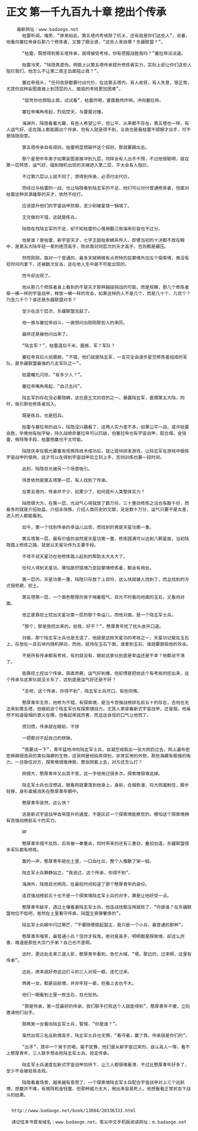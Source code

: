 # 正文 第一千九百九十章 挖出个传承
        最新网址：www.badaoge.net
          枯雷听闻，嗤笑，“原来如此，第五塔内考核除了机关，还有就是你们这些人”，说着，他看向塞拉帝身后那几个修炼者，又瞥了眼业诡，“这些人来自哪？东疆联盟？”。
      
          “枯雷，既想得到第五塔传承，就得接受考核，你有把握战胜我吗？”塞拉帝淡淡道。
      
          枯雷冷笑，“陆隐真虚伪，明面上以第五塔传承提升修炼者实力，实际上却让你们这些人阻拦我们，他怎么不让第二夜王出面阻止我？”。
      
          塞拉帝摇头，“任何收获都要付出代价，在这第五塔内，有人收获，有人失意，很正常，尤其你这种妄图直接上到顶层的人，面临的考核更加困难”。
      
          “就凭你也想阻止我，试试看”，枯雷厉喝，雷霆轰然炸响，冲向塞拉帝。
      
          塞拉帝嘴角弯起，烈焰焚天，与雷霆对撞。
      
          海渊外，陆隐看着光幕，有些人希望公平，但公平，从来都不存在，第五塔也一样，有人运气好，走在路上都能踢出个传承，但有人就是得不到，业诡也是看枯雷不顺眼才出手，可不是陆隐授意。
      
          第五塔传承自有规则，枯雷明显想破坏这个规则，那就要踢出去。
      
          那个星使中年男子如果妄图直接冲到九层，同样会有人出手干预，不过他很聪明，就在第一层转悠，运气好，碰到随机出现的天梯进入第二层，不太会有人阻拦。
      
          不过第六层以上就不同了，想得到传承，必须付出代价。
      
          而经过与枯雷的一战，也让陆隐看到陆玄军的不足，他们可以对付普通修炼者，但面对枯雷这种资源雄厚的天才，依然不经打。
      
          应该提升他们的宇宙战甲防御，至少别被星使一锅端了。
      
          王文做的不错，这就是练兵。
      
          陆隐在找陆玄军的不足，却不知枯雷的心情用翻江倒海来形容也不过分。
      
          他是谁？是枯雷，新宇宙天才，七字王庭枯家嫡系传人，即便当初的十决都不放在眼中，是第五大陆年轻一辈的绝顶高手，除非面对同层次的天才高手，否则都是碾压。
      
          然而刚刚，面对一个普通的，最多天赋稍微有点奇特的启蒙境外加五个探索境，竟没有短时间内拿下，还被数次反击，这在他人生中是不可能出现的。
      
          而今却出现了。
      
          他从那几个修炼者身上看到的不是天才那种越级挑战的可能，而是规模，那几个修炼者穿一模一样的宇宙战甲，释放一模一样的攻击，如果这样的人不是几个，而是几十个，几百个？乃至几千个？谁还是东疆联盟对手？
      
          至少在这个层次，东疆联盟无敌了。
      
          他一面与塞拉帝战斗，一面想问出刚刚那些人的来历。
      
          最终还是被他问出来了。
      
          “陆玄军？”，枯雷退后千米，震撼，军？军队？
      
          塞拉帝背后火焰展翅，“不错，他们就是陆玄军，一支完全由漫步星空修炼者组成的军队，是东疆联盟最强的几支军队之一”。
      
          枯雷瞳孔闪烁，“有多少人？”。
      
          塞拉帝嘴角弯起，“自己去问”。
      
          陆玄军的存在没必要隐瞒，这也是王文的目的之一，暴露陆玄军，震慑第五大陆，同时，吸引那些修炼者加入。
      
          既是练兵，也是招兵。
      
          枯雷与塞拉帝的战斗，陆隐没兴趣看了，这两人实力差不多，如果公平一战，或许枯雷会胜，毕竟他有枯字秘，持久战绝非塞拉帝可以匹敌，但塞拉帝也有宇宙战甲，配合烟，金钱雷，微阵等手段，枯雷想赢也不太可能。
      
          陆隐庆幸在极光要塞发现微阵技术成功后，就让斑鸠研发游戏，让陆玄军在游戏中锻炼宇宙战甲的使用，这才可以在得到宇宙战甲后立刻上手，否则训练也要一段时间。
      
          此刻，陆隐目光被另一个场景吸引。
      
          场景依然是第五塔第一层，有人找到了传承。
      
          在第五塔内，传承并不少，如果少了，如何提升人类整体实力？
      
          陆隐很大方，在第一层，光战气心得就放了数万份，三十重劲修炼之法也有数千份，而最多的就是介绍劫晶，介绍永恒族，介绍人类历史的文献，足足数十万分，运气只要不是太差，进入的人都能看到。
      
          如今，第一个找到传承的幸运儿出现，而找到的竟是天星功第一重。
      
          第五塔第一层，最有价值的自然是天星功第一重，修炼圆满可以达到八颗星辰，当初陆隐踏上修炼之路，就是以天星功作为主要手段。
      
          不得不说天星功在他修炼路上起到的帮助太大太大了。
      
          任何人得到天星功，哪怕是狩猎境乃至启蒙境修炼者，都会有用处。
      
          第一层内，天星功第一重，陆隐只存放了上百份，这么快就被人找到了，而且找到的方式很奇葩，挖土。
      
          第五塔第一层，一个面色憨厚的男子喘着粗气，目光不时看向地面的玉石，又看向对面。
      
          他正是靠挖土挖出天星功第一层的那个幸运儿，而他对面，是一个陆玄军士兵。
      
          “那个，那是我挖出来的，给我，好不？”，憨厚青年扰了扰头皮开口道。
      
          对面，那个陆玄军士兵也是无语了，他就是这枚天星功的考核之一，天星功记载在玉石上，存放在一具石块内随机移动，而他，就待在玉石下面，谁拿到玉石，谁就要面临他的攻击。
      
          不是所有传承都有考核，有的就没有，眼前这家伙到底是幸运还是不幸？他都说不清了。
      
          能靠挖土挖出个传承，简直奇葩，运气好到爆，但却愣是把他这个有考核的挖出来，这个传承与这家伙就没关系了，这到底是运气好还是不好？
      
          “走吧，这个传承，你得不到”，陆玄军士兵开口，有些同情。
      
          憨厚青年无奈，他修为不错，有探索境，是当今百强战榜排名前五十的存在，否则也无法来到第五塔，但眼前这个陆玄军也有探索境战力，尤其人家穿着新式宇宙战甲，还冒烟，他虽然不知道冒烟的意义在哪，但看起来就厉害，而且这自信的口气让他慌了。
      
          慌归慌，传承就在眼前，不拼
      
          一把都对不起自己的铁锹。
      
          “我要试一下”，青年猛地冲向陆玄军士兵，自凝空戒取出一张大网扔过去，网上遍布密密麻麻很诡异的类似海螺的生物，这张网是他拍卖得到，非常实用的外物，那些海螺有极强的吸力，一旦吸住对方，探索境很难挣脱，整张网套上去，对方还怎么打？
      
          网很大，憨厚青年又出其不意，这一手他用过很多次，探索境很难逃掉。
      
          陆玄军士兵也没想逃，眼看网就要落到他身上，身前，白烟弥漫，将大网遏制住，脚步轻移，身形直接消失在憨厚青年眼中。
      
          憨厚青年骇然，这么快？
      
          这是新式宇宙战甲自带提升的速度，不是区区一个探索境能察觉的，哪怕这个探索境拥有百强战榜前五十的实力。
      
          砰
      
          憨厚青年措不及防，后背被一拳重击，同时带来的还有三重劲，叠加劲道，东疆联盟很多军队都有修炼。
      
          轰的一声，憨厚青年砸在土里，一口血吐出，整个人像散了架一般。
      
          陆玄军士兵静静站立，“我说过，这个传承，你得不到”。
      
          海渊外，陆隐目光明亮，在最短时间知道了那个憨厚青年的身份。
      
          连百强战榜前五十也不是一个探索境陆玄军士兵的对手，算是让他好受一点。
      
          憨厚青年龇牙，透过土壤看着陆玄军士兵，他连战技都没用就败了，“你是谁？在东疆联盟地位不低吧，居然在土里看守传承，陆盟主真够奢侈的”。
      
          陆玄军士兵眼中闪过寒芒，“不要随便提起盟主，我只是一个小兵，最普通的那种”。
      
          憨厚青年嗤笑，最普通小兵？信你才有鬼，绝对是高手，明明都是探索境，却这么厉害，难道是那些大宗门子弟？自己也不差啊。
      
          这时，更远处走来三道人影，憨厚青年看到，急忙大喊，“喂，那边的，过来啊，这里有传承”。
      
          远处，原本就好奇这边打斗的三人对视一眼，连忙过来。
      
          两男一女，都是巡航境，并非年轻一辈，但看上去也不大。
      
          他们一眼看到土里一枚玉石，目光狂热。
      
          “那是传承，第一层最好的传承，我们联手打败这个人就能得到”，憨厚青年不傻，立刻邀请他们出手。
      
          那两男一女看向陆玄军士兵，警惕，“你是谁？”。
      
          虽然出现三名巡航境高手，陆玄军士兵也无惧，“看守者，赢了我，传承就是你们的”。
      
          “出手”，其中一个男子厉喝，毫不犹豫，他们是从新宇宙过来的，自认高人一等，看不上憨厚青年，三人联手想击败陆玄军士兵，抢走传承。
      
          陆玄军士兵速度在新式宇宙战甲加持下，让三人都很难看清，不过比憨厚青年好多了，至少不会被轻易击败。
      
          陆隐看着场景，越来越有意思了，一个探索境陆玄军士兵配合宇宙战甲对上三个巡航境，想赢并不难，有微阵和金钱雷，但那种威力太大，用出来容易死人，他想看看正常状态下战斗的结果。
      
      
      http://www.badaoge.net/book/13084/20336333.html
      
      请记住本书首发域名：www.badaoge.net。笔尖中文手机版阅读网址：m.badaoge.net